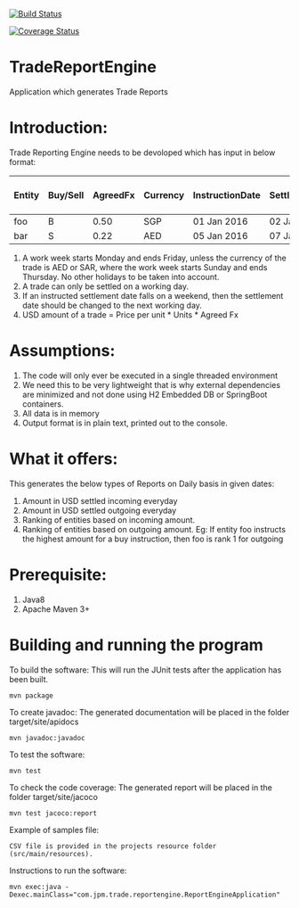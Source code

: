 [![Build Status](https://travis-ci.org/sajadhaja/DailyTradeReporting.svg?branch=master)](https://travis-ci.org/sajadhaja/DailyTradeReporting)

[![Coverage Status](https://coveralls.io/repos/github/sajadhaja/TradeReporting/badge.svg?branch=master)](https://coveralls.io/github/sajadhaja/TradeReporting?branch=master) 

# TradeReportEngine
Application which generates Trade Reports

# Introduction:
Trade Reporting Engine needs to be devoloped which has input in below format:

| Entity | Buy/Sell | AgreedFx | Currency | InstructionDate | SettlementDate | Units | Price per unit |
| --- | --- |--- |--- |--- |--- |--- |--- |
|foo| B | 0.50 | SGP | 01 Jan 2016 | 02 Jan 2016 | 200 | 100.25 |
| bar | S | 0.22 | AED | 05 Jan 2016 | 07 Jan 2016 | 450 | 150.5 |

1. A work week starts Monday and ends Friday, unless the currency of the trade is AED or SAR, where
the work week starts Sunday and ends Thursday. No other holidays to be taken into account.
2. A trade can only be settled on a working day.
3. If an instructed settlement date falls on a weekend, then the settlement date should be changed to
the next working day.
4. USD amount of a trade = Price per unit * Units * Agreed Fx

# Assumptions:
1. The code will only ever be executed in a single threaded environment
2. We need this to be very lightweight that is why external dependencies are minimized and not done using H2 Embedded DB or SpringBoot containers.
3. All data is in memory
4. Output format is in plain text, printed out to the console.

# What it offers:
This generates the below types of Reports on Daily basis in given dates:

1. Amount in USD settled incoming everyday
2. Amount in USD settled outgoing everyday
3. Ranking of entities based on incoming amount. 
4. Ranking of entities based on outgoing amount. 
    Eg: If entity foo instructs the highest amount for a buy instruction, then foo is rank 1 for outgoing

# Prerequisite:
1. Java8 
2. Apache Maven 3+

# Building and running the program

To build the software: This will run the JUnit tests after the application has been built.

    mvn package


To create javadoc: The generated documentation will be placed in the folder target/site/apidocs

    mvn javadoc:javadoc


To test the software:

    mvn test

To check the code coverage: The generated report will be placed in the folder target/site/jacoco

    mvn test jacoco:report

Example of samples file:

    CSV file is provided in the projects resource folder (src/main/resources).

Instructions to run the software:

    mvn exec:java -Dexec.mainClass="com.jpm.trade.reportengine.ReportEngineApplication"
